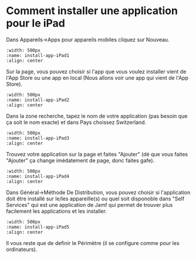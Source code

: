 
# Comment installer une application pour le iPad

Dans Appareils->Apps pour appareils mobiles cliquez sur Nouveau.
```{image} images/install-app-iPad1.png
:width: 500px
:name: install-app-iPad1
:align: center
```
Sur la page, vous pouvez choisir si l'app que vous voulez installer vient de l'App Store ou une app en local (Nous allons voir une app qui vient de l'App Store).
```{image} images/install-app-iPad2.png
:width: 500px
:name: install-app-iPad2
:align: center
```
Dans la zone recherche, tapez le nom de votre application (pas besoin que ça soit le nom exacte) et dans Pays choissez Switzerland.
```{image} images/install-app-iPad3.png
:width: 500px
:name: install-app-iPad3
:align: center
```
Trouvez votre application sur la page et faites "Ajouter" (dé que vous faites "Ajouter" ça change imédatement de page, donc faites gafe).
```{image} images/install-app-iPad4.png
:width: 500px
:name: install-app-iPad4
:align: center
```
Dans Général->Méthode De Distribution, vous pouvez choisir si l'application doit être installé sur le/les appareille(s) ou quel soit disponoble dans "Self Services" qui est une application de Jamf qui permet de trouver plus facilement les applications et les installer.
```{image} images/install-app-iPad5.png
:width: 500px
:name: install-app-iPad5
:align: center
```
Il vous reste que de definir le Périmètre (il se configure comme pour les ordinateurs).
